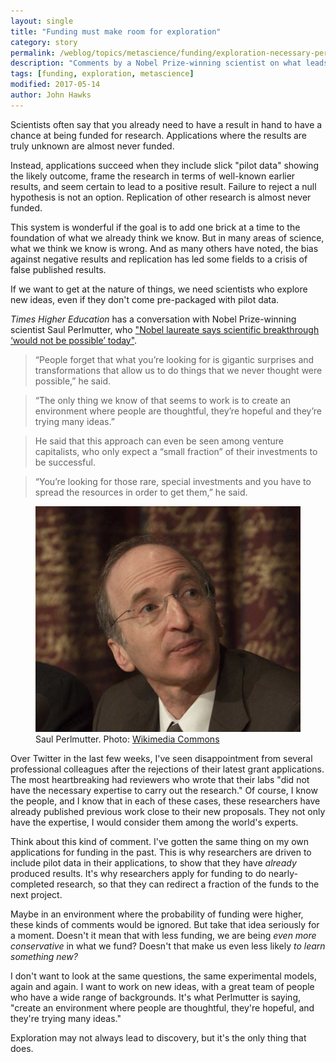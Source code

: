 ```yaml
---
layout: single
title: "Funding must make room for exploration"
category: story
permalink: /weblog/topics/metascience/funding/exploration-necessary-perlmutter-2016.html
description: "Comments by a Nobel Prize-winning scientist on what leads to discoveries."
tags: [funding, exploration, metascience]
modified: 2017-05-14
author: John Hawks
---
```



Scientists often say that you already need to have a result in hand to have a chance at being funded for research. Applications where the results are truly unknown are almost never funded.

Instead, applications succeed when they include slick "pilot data" showing the likely outcome, frame the research in terms of well-known earlier results, and seem certain to lead to a positive result. Failure to reject a null hypothesis is not an option. Replication of other research is almost never funded.

This system is wonderful if the goal is to add one brick at a time to the foundation of what we already think we know. But in many areas of science, what we think we know is wrong. And as many others have noted, the bias against negative results and replication has led some fields to a crisis of false published results.

If we want to get at the nature of things, we need scientists who explore new ideas, even if they don't come pre-packaged with pilot data.

<em>Times Higher Education</em> has a conversation with Nobel Prize-winning scientist Saul Perlmutter, who  <a href="https://www.timeshighereducation.com/news/nobel-laureate-says-scientific-breakthrough-would-not-be-possible-today">"Nobel laureate says scientific breakthrough ‘would not be possible’ today"</a>.

<blockquote>“People forget that what you’re looking for is gigantic surprises and transformations that allow us to do things that we never thought were possible,” he said.</blockquote>

<blockquote>“The only thing we know of that seems to work is to create an environment where people are thoughtful, they’re hopeful and they’re trying many ideas.”</blockquote>

<blockquote>He said that this approach can even be seen among venture capitalists, who only expect a “small fraction” of their investments to be successful.</blockquote>

<blockquote>“You’re looking for those rare, special investments and you have to spread the resources in order to get them,” he said.</blockquote>

<figure>
<img src="/images/saul-perlmutter-nobel-wikimedia-commons.jpg" />
<figcaption>Saul Perlmutter. Photo: <a href="https://commons.wikimedia.org/wiki/File:Nobel_Prize_2011-Press_Conference_KVA-DSC_7852.jpg">Wikimedia Commons</a></figcaption>
</figure>

Over Twitter in the last few weeks, I've seen disappointment from several professional colleagues after the rejections of their latest grant applications. The most heartbreaking had reviewers who wrote that their labs "did not have the necessary expertise to carry out the research." Of course, I know the people, and I know that in each of these cases, these researchers have already published previous work close to their new proposals. They not only have the expertise, I would consider them among the world's experts.

Think about this kind of comment. I've gotten the same thing on my own applications for funding in the past. This is why researchers are driven to include pilot data in their applications, to show that they have <em>already</em> produced results. It's why researchers apply for funding to do nearly-completed research, so that they can redirect a fraction of the funds to the next project.

Maybe in an environment where the probability of funding were higher, these kinds of comments would be ignored. But take that idea seriously for a moment. Doesn't it mean that with less funding, we are being <em>even more conservative</em> in what we fund? Doesn't that make us even less likely <em>to learn something new?</em>

I don't want to look at the same questions, the same experimental models, again and again. I want to work on new ideas, with a great team of people who have a wide range of backgrounds. It's what Perlmutter is saying, "create an environment where people are thoughtful, they're hopeful, and they're trying many ideas."

Exploration may not always lead to discovery, but it's the only thing that does.

